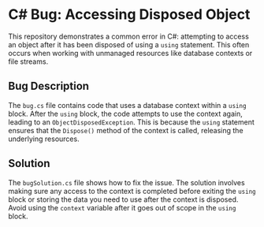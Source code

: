 # C# Bug: Accessing Disposed Object

This repository demonstrates a common error in C#: attempting to access an object after it has been disposed of using a `using` statement. This often occurs when working with unmanaged resources like database contexts or file streams.

## Bug Description

The `bug.cs` file contains code that uses a database context within a `using` block.  After the `using` block, the code attempts to use the context again, leading to an `ObjectDisposedException`. This is because the `using` statement ensures that the `Dispose()` method of the context is called, releasing the underlying resources.

## Solution

The `bugSolution.cs` file shows how to fix the issue. The solution involves making sure any access to the context is completed before exiting the `using` block or storing the data you need to use after the context is disposed.  Avoid using the `context` variable after it goes out of scope in the `using` block.